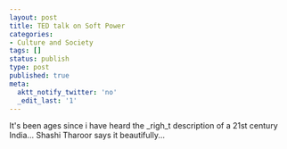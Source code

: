 ```yaml
---
layout: post
title: TED talk on Soft Power
categories:
- Culture and Society
tags: []
status: publish
type: post
published: true
meta:
  aktt_notify_twitter: 'no'
  _edit_last: '1'
---
```

It's been ages since i have heard the _righ_t description of a 21st century India... Shashi Tharoor says it beautifully...

